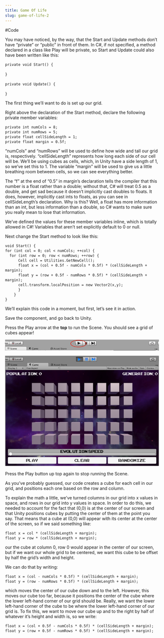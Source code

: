 ```yaml
---
title: Game Of Life
slug: game-of-life-2
---
```


#Code

You may have noticed, by the way, that the Start and Update methods
don’t have “private” or “public” in front of them. In C\#, if not
specified, a method declared in a class like Play will be private, so
Start and Update could also have been written like this:

```
private void Start() {

}

private void Update() {

}
```

The first thing we’ll want to do is set up our grid.

Right above the declaration of the Start method, declare the following
private member variables:

```
private int numCols = 8;
private int numRows = 5;
private float cellSideLength = 1;
private float margin = 0.5f;
```

“numCols” and “numRows” will be used to define how wide and tall our
grid is, respectively. “cellSideLength” represents how long each side of
our cell will be. We’ll be using cubes as cells, which, in Unity have a
side length of 1, so we’ve set this to 1. The variable “margin” will be
used to give us a little breathing room between cells, so we can see
everything better.

The “f” at the end of “0.5” in margin’s declaration tells the compiler
that this number is a float rather than a double; without that, C\# will
treat 0.5 as a double, and get sad because it doesn’t implicitly cast
doubles to floats. It does, however, implicitly cast ints to floats, as
you can see in cellSideLength’s declaration. Why is this? Well, a float
has more information than an int, but less information than a double, so
C\# wants to make sure you really mean to lose that information.

We’ve defined the values for these member variables inline, which is
totally allowed in C\#! Variables that aren’t set explicitly default to
0 or null.

Next change the Start method to look like this:

```
void Start() {
for (int col = 0; col < numCols; ++col) {
  for (int row = 0; row < numRows; ++row) {
      Cell cell = Utilities.GetNewCell();
      float x = (col + 0.5f - numCols * 0.5f) * (cellSideLength + margin);
      float y = (row + 0.5f - numRows * 0.5f) * (cellSideLength + margin);
      cell.transform.localPosition = new Vector2(x,y);
      }
    }
}
```

We’ll explain this code in a moment, but first, let’s see it in action.

Save the component, and go back to Unity.

Press the Play arrow at the **top** to run the Scene. You should see a
grid of cubes appear!

![](../media/image27.png)

![](../media/image28.png)

Press the Play button up top again to stop running the Scene.

As you’ve probably guessed, our code creates a cube for each cell in our
grid, and positions each one based on the row and column.

To explain the math a little, we’ve turned columns in our grid into x
values in space, and rows in our grid into y values in space. In order
to do this, we needed to account for the fact that (0,0) is at the
center of our screen and that Unity positions cubes by putting the
center of them at the point you say. That means that a cube at (0,0)
will appear with its center at the center of the screen, so if we said
something like:

```
float x = col * (cellSideLength + margin);
float y = row * (cellSideLength + margin);
```

our the cube at column 0, row 0 would appear in the center of our
screen, but if we want our whole grid to be centered, we want this cube
to be offset by half the grid’s width and height.

We can do that by writing:

```
float x = (col - numCols * 0.5f) * (cellSideLength + margin);
float y = (row - numRows * 0.5f) * (cellSideLength + margin);
```

which moves the center of our cube down and to the left. However, this
moves our cube too far, because it positions the center of the cube
where the lower left-hand corner of our grid should be. Really, we want
the lower left-hand corner of the cube to be where the lower left-hand
corner of our grid is. To fix this, we want to move our cube up and to
the right by half of whatever it’s height and width is, so we write:

```
float x = (col + 0.5f - numCols * 0.5f) * (cellSideLength + margin);
float y = (row + 0.5f - numRows * 0.5f) * (cellSideLength + margin);
```
